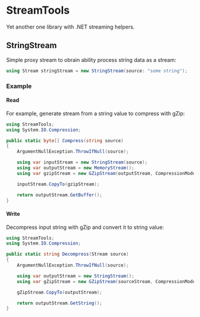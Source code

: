 # StreamTools
Yet another one library with .NET streaming helpers.

## StringStream
Simple proxy stream to obrain ability process string data as a stream:
```csharp
using Stream stringStream = new StringStream(source: "some string");
```

### Example

#### Read

For example, generate stream from a string value to compress with gZip:
```csharp
using StreamTools;
using System.IO.Compression;

public static byte[] Compress(string source)
{
	ArgumentNullException.ThrowIfNull(source);

	using var inputStream = new StringStream(source);
	using var outputStream = new MemoryStream();
	using var gzipStream = new GZipStream(outputStream, CompressionMode.Compress);

	inputStream.CopyTo(gzipStream);

	return outputStream.GetBuffer();
}
```

#### Write

Decompress input string with gZip and convert it to string value:

```csharp
using StreamTools;
using System.IO.Compression;

public static string Decompress(Stream source)
{
	ArgumentNullException.ThrowIfNull(source);

	using var outputStream = new StringStream();
	using var gZipStream = new GZipStream(sourceStream, CompressionMode.Decompress, leaveOpen: true);

	gZipStream.CopyTo(outputStream);

	return outputStream.GetString();
}
```